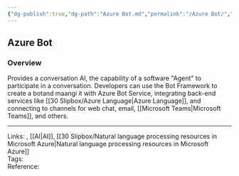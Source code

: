```yaml
---
{"dg-publish":true,"dg-path":"Azure Bot.md","permalink":"/Azure Bot/","tags":["notes"]}
---
```



## Azure Bot

### Overview

Provides a conversation AI, the capability of a software "Agent" to participate in a conversation. Developers can use the Bot Framework to create a botand maangi it with Azure Bot Service, integrating back-end services like [[30 Slipbox/Azure Language\|Azure Language]], and connecting to channels for web chat, email, [[Microsoft Teams\|Microsoft Teams]], and others.

---

Links: , [[AI\|AI]], [[30 Slipbox/Natural language processing resources in Microsoft Azure\|Natural language processing resources in Microsoft Azure]]  
Tags:  
Reference:
